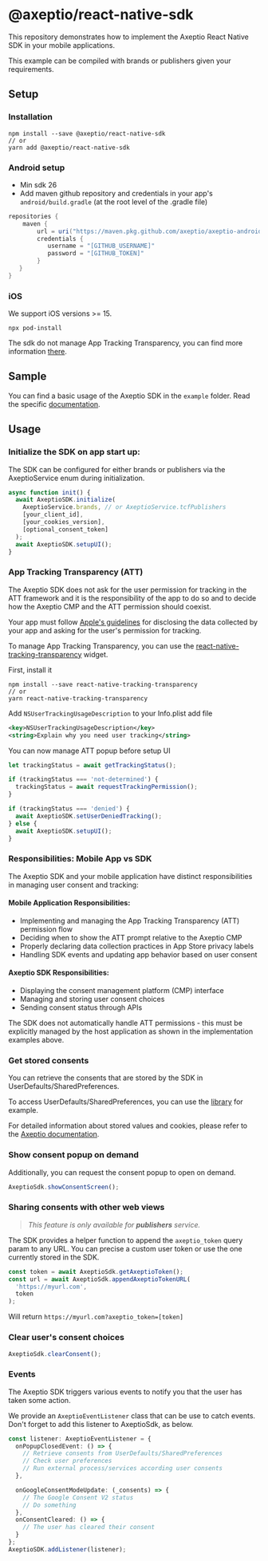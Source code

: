 # @axeptio/react-native-sdk

This repository demonstrates how to implement the Axeptio React Native SDK in your mobile applications.

This example can be compiled with brands or publishers given your requirements.

## Setup

### Installation

```shell
npm install --save @axeptio/react-native-sdk
// or
yarn add @axeptio/react-native-sdk
```

### Android setup
- Min sdk 26
- Add maven github repository and credentials in your app's `android/build.gradle` (at the root level of the .gradle file)
```groovy
repositories {
    maven {
        url = uri("https://maven.pkg.github.com/axeptio/axeptio-android-sdk")
        credentials {
           username = "[GITHUB_USERNAME]"
           password = "[GITHUB_TOKEN]"
        }
   }
}
```
### iOS

We support iOS versions >= 15.

```shell
npx pod-install
```

The sdk do not manage App Tracking Transparency, you can find more information [there](#app-tracking-transparency-att).

## Sample

You can find a basic usage of the Axeptio SDK in the `example` folder.
Read the specific [documentation](./example/README.md).

## Usage
### Initialize the SDK on app start up:

The SDK can be configured for either brands or publishers via the AxeptioService enum during initialization.

```typescript
async function init() {
  await AxeptioSDK.initialize(
    AxeptioService.brands, // or AxeptioService.tcfPublishers
    [your_client_id],
    [your_cookies_version],
    [optional_consent_token]
  );
  await AxeptioSDK.setupUI();
}
```

### App Tracking Transparency (ATT)

The Axeptio SDK does not ask for the user permission for tracking in the ATT framework and it is the responsibility of the app to do so and to decide how the Axeptio CMP and the ATT permission should coexist.

Your app must follow [Apple's guidelines](https://developer.apple.com/app-store/user-privacy-and-data-use/) for disclosing the data collected by your app and asking for the user's permission for tracking.

To manage App Tracking Transparency, you can use the [react-native-tracking-transparency](https://www.npmjs.com/package/react-native-tracking-transparency) widget.

First, install it
```shell
npm install --save react-native-tracking-transparency
// or
yarn react-native-tracking-transparency
```

Add `NSUserTrackingUsageDescription` to your Info.plist add file

```xml
<key>NSUserTrackingUsageDescription</key>
<string>Explain why you need user tracking</string>
```

You can now manage ATT popup before setup UI

```typescript
let trackingStatus = await getTrackingStatus();

if (trackingStatus === 'not-determined') {
  trackingStatus = await requestTrackingPermission();
}

if (trackingStatus === 'denied') {
  await AxeptioSDK.setUserDeniedTracking();
} else {
  await AxeptioSDK.setupUI();
}
```

### Responsibilities: Mobile App vs SDK

The Axeptio SDK and your mobile application have distinct responsibilities in managing user consent and tracking:

#### Mobile Application Responsibilities:
- Implementing and managing the App Tracking Transparency (ATT) permission flow
- Deciding when to show the ATT prompt relative to the Axeptio CMP
- Properly declaring data collection practices in App Store privacy labels
- Handling SDK events and updating app behavior based on user consent

#### Axeptio SDK Responsibilities:
- Displaying the consent management platform (CMP) interface
- Managing and storing user consent choices
- Sending consent status through APIs

The SDK does not automatically handle ATT permissions - this must be explicitly managed by the host application as shown in the implementation examples above.

### Get stored consents

You can retrieve the consents that are stored by the SDK in UserDefaults/SharedPreferences.

To access UserDefaults/SharedPreferences, you can use the [library](https://github.com/kevinresol/react-native-default-preference) for example.

For detailed information about stored values and cookies, please refer to the [Axeptio documentation](https://support.axeptio.eu/hc/en-gb/articles/8558526367249-Does-Axeptio-deposit-cookies).

### Show consent popup on demand

Additionally, you can request the consent popup to open on demand.
```typescript
AxeptioSdk.showConsentScreen();
```

### Sharing consents with other web views
>*This feature is only available for **publishers** service.*

The SDK provides a helper function to append the `axeptio_token` query param to any URL.
You can precise a custom user token or use the one currently stored in the SDK.

```typescript
const token = await AxeptioSdk.getAxeptioToken();
const url = await AxeptioSdk.appendAxeptioTokenURL(
  'https://myurl.com',
  token
);
```

Will return `https://myurl.com?axeptio_token=[token]`

### Clear user's consent choices

```typescript
AxeptioSdk.clearConsent();
```

### Events

The Axeptio SDK triggers various events to notify you that the user has taken some action.

We provide an `AxeptioEventListener` class that can be use to catch events. Don't forget to add this listener to AxeptioSdk, as below.

```typescript
const listener: AxeptioEventListener = {
  onPopupClosedEvent: () => {
    // Retrieve consents from UserDefaults/SharedPreferences
    // Check user preferences
    // Run external process/services according user consents
  },

  onGoogleConsentModeUpdate: (_consents) => {
    // The Google Consent V2 status
    // Do something
  },
  onConsentCleared: () => {
    // The user has cleared their consent
  }
};
AxeptioSDK.addListener(listener);
```
